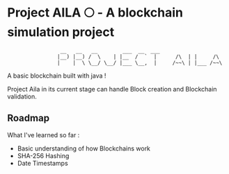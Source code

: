 # Project AILA :full_moon: - A blockchain simulation project

```
                 __   __   __        ___  __  ___                     
                |__) |__) /  \    | |__  /  `  |      /\  | |     /\  
                |    |  \ \__/ \__/ |___ \__,  |     /~~\ | |___ /~~\
```

A basic blockchain built with java !

Project Aila in its current stage can handle Block creation and Blockchain validation.

## Roadmap
What I've learned so far :

* Basic understanding of how Blockchains work
* SHA-256 Hashing
* Date Timestamps


